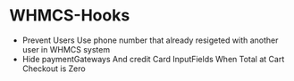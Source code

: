 # WHMCS-Hooks


 * Prevent Users Use phone number that  already resigeted with another user in WHMCS system
 * Hide paymentGateways And credit Card InputFields When Total at Cart Checkout is Zero
